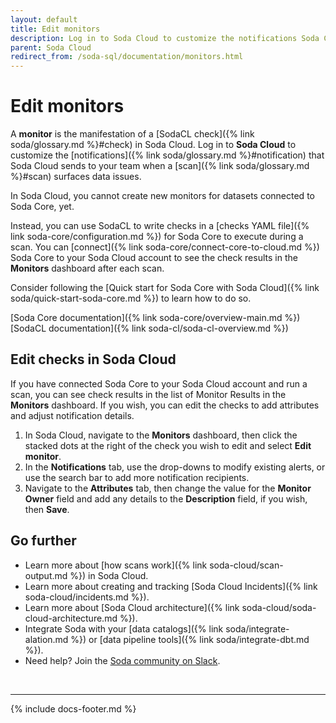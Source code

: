 ```yaml
---
layout: default
title: Edit monitors
description: Log in to Soda Cloud to customize the notifications Soda Cloud sends to your team when a Soda Core scan surfaces data issues.
parent: Soda Cloud
redirect_from: /soda-sql/documentation/monitors.html
---
```


# Edit monitors

A **monitor** is the manifestation of a [SodaCL check]({% link soda/glossary.md %}#check) in Soda Cloud. Log in to **Soda Cloud** to customize the [notifications]({% link soda/glossary.md %}#notification) that Soda Cloud sends to your team when a [scan]({% link soda/glossary.md %}#scan) surfaces data issues.

In Soda Cloud, you cannot create new monitors for datasets connected to Soda Core, yet. 

Instead, you can use SodaCL to write checks in a [checks YAML file]({% link soda-core/configuration.md %}) for Soda Core to execute during a scan. You can [connect]({% link soda-core/connect-core-to-cloud.md %}) Soda Core to your Soda Cloud account to see the check results in the **Monitors** dashboard after each scan. 

Consider following the [Quick start for Soda Core with Soda Cloud]({% link soda/quick-start-soda-core.md %}) to learn how to do so.

[Soda Core documentation]({% link soda-core/overview-main.md %})<br />
[SodaCL documentation]({% link soda-cl/soda-cl-overview.md %})

## Edit checks in Soda Cloud

If you have connected Soda Core to your Soda Cloud account and run a scan, you can see check results in the list of Monitor Results in the **Monitors** dashboard. If you wish, you can edit the checks to add attributes and adjust notification details.

1. In Soda Cloud, navigate to the **Monitors** dashboard, then click the stacked dots at the right of the check you wish to edit and select **Edit monitor**.
2. In the **Notifications** tab, use the drop-downs to modify existing alerts, or use the search bar to add more notification recipients.
3. Navigate to the **Attributes** tab, then change the value for the **Monitor Owner** field and add any details to the **Description** field, if you wish, then **Save**.



## Go further

* Learn more about [how scans work]({% link soda-cloud/scan-output.md %}) in Soda Cloud.
* Learn more about creating and tracking [Soda Cloud Incidents]({% link soda-cloud/incidents.md %}).
* Learn more about [Soda Cloud architecture]({% link soda-cloud/soda-cloud-architecture.md %}).
* Integrate Soda with your [data catalogs]({% link soda/integrate-alation.md %}) or [data pipeline tools]({% link soda/integrate-dbt.md %}).
* Need help? Join the <a href="http://community.soda.io/slack" target="_blank"> Soda community on Slack</a>.


<br />

---
{% include docs-footer.md %}